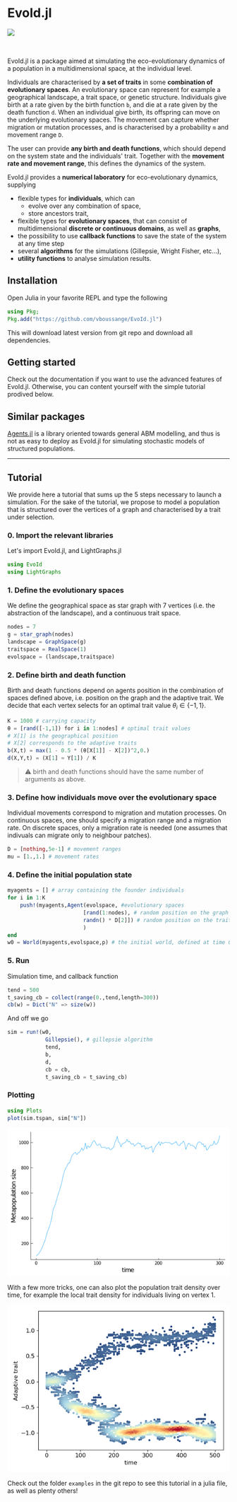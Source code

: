# EvoId.jl
<!-- [![](https://img.shields.io/badge/docs-stable-blue.svg)](https://vboussange.github.io/EvoId.jl/stable) -->
<!-- For now we only direct to dev documentation. In the future, one will need to deploy a ssh key to and use TagBot. -->
[![](https://img.shields.io/badge/docs-dev-blue.svg)](https://vboussange.github.io/EvoId.jl/dev)

<div align="center"> <img
src="https://vboussange.github.io/images/research/conceptual_onlyadapt.png"
alt="" width="400"></img> </div>

EvoId.jl is a package aimed at simulating the eco-evolutionary dynamics of a population in a multidimensional space, at the individual level.

Individuals are characterised by **a set of traits** in some **combination of evolutionary spaces**. An evolutionary space can represent for example a geographical landscape, a trait space, or genetic structure. Individuals give birth at a rate given by the birth function `b`, and die at a rate given by the death function `d`. When an individual give birth, its offspring can move on the underlying evolutionary spaces. The movement can capture whether migration or mutation processes, and is characterised by a probability `m` and movement range `D`.

The user can provide **any birth and death functions**, which should depend on the system state and the individuals' trait. Together with the **movement rate and movement range**, this defines the dynamics of the system.

EvoId.jl provides a **numerical laboratory** for eco-evolutionary dynamics, supplying

- flexible types for **individuals**, which can
    - evolve over any combination of space,
    - store ancestors trait,
- flexible types for **evolutionary spaces**, that can consist of multidimensional **discrete or continuous domains**, as well as **graphs**,
- the possibility to use **callback functions** to save the state of the system at any time step
- several **algorithms** for the simulations (Gillepsie, Wright Fisher, etc...),
- **utility functions** to analyse simulation results.

## Installation
Open Julia in your favorite REPL and type the following

```julia
using Pkg;
Pkg.add("https://github.com/vboussange/EvoId.jl")
```

This will download latest version from git repo and download all dependencies.

## Getting started
Check out the documentation if you want to use the advanced features of EvoId.jl. Otherwise, you can content yourself with the simple tutorial prodived below.

## Similar packages
[Agents.jl](https://juliadynamics.github.io/Agents.jl/) is a library oriented towards general ABM modelling, and thus is not as easy to deploy as EvoId.jl for simulating stochastic models of structured populations.

-----
## Tutorial
We provide here a tutorial that sums up the 5 steps necessary to launch a simulation. For the sake of the tutorial, we propose to model a population that is structured over the vertices of a graph and characterised by a trait under selection.

### 0. Import the relevant libraries
Let's import EvoId.jl, and LightGraphs.jl
```julia
using EvoId
using LightGraphs
```

### 1. Define the evolutionary spaces
We define the geographical space as star graph with 7 vertices (i.e. the abstraction of the landscape), and a continuous trait space.

```julia
nodes = 7
g = star_graph(nodes)
landscape = GraphSpace(g)
traitspace = RealSpace(1)
evolspace = (landscape,traitspace)
```

### 2. Define birth and death function
Birth and death functions depend on agents position in the combination of spaces defined above, i.e. position on the graph and the adaptive trait.
We decide that each vertex selects for an optimal trait value $`\theta_i \in \{-1,1\}`$.

```julia
K = 1000 # carrying capacity
θ = [rand([-1,1]) for i in 1:nodes] # optimal trait values
# X[1] is the geographical position
# X[2] corresponds to the adaptive traits
b(X,t) = max(1 - 0.5 * (θ[X[1]] - X[2])^2,0.)
d(X,Y,t) = (X[1] ≈ Y[1]) / K
```
> :warning: birth and death functions should have the same number of
arguments as above.

### 3. Define how individuals move over the evolutionary space
Individual movements correspond to migration and mutation processes. On continuous spaces, one should specify a migration range and a migration rate. On discrete spaces, only a migration rate is needed (one assumes that indivuals can migrate only to neighbour patches).

```julia
D = [nothing,5e-1] # movement ranges
mu = [1.,1.] # movement rates
```

### 4. Define the initial population state

```julia
myagents = [] # array containing the founder individuals
for i in 1:K
    push!(myagents,Agent(evolspace, #evolutionary spaces
                        [rand(1:nodes), # random position on the graph
                        randn() * D[2]]) # random position on the trait space centered around 0
                        )
end
w0 = World(myagents,evolspace,p) # the initial world, defined at time 0.
```

### 5. Run
Simulation time, and callback function

```julia
tend = 500
t_saving_cb = collect(range(0.,tend,length=300))
cb(w) = Dict("N" => size(w))
```


And off we go

```julia
sim = run!(w0,
            Gillepsie(), # gillepsie algorithm
            tend,
            b,
            d,
            cb = cb,
            t_saving_cb = t_saving_cb)
```
### Plotting
```julia
using Plots
plot(sim.tspan, sim["N"])
```

![](docs/src/assets/tutorials/delta_comp_wsize.png)

With a few more tricks, one can also plot the population trait density over time, for example the local trait density for individuals living on vertex 1.

![](docs/src/assets/ABM_local_trait_dens_adapt.png)

Check out the folder `examples` in the git repo to see this tutorial in a julia file, as well as plenty others!
